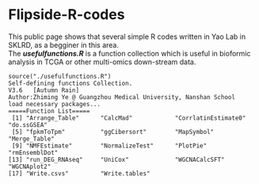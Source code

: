# Flipside-R-codes
This public page shows that several simple R codes written in Yao Lab in SKLRD, as a begginer in this area.  
The ***usefulfunctions.R*** is a function collection which is useful in bioformic analysis in TCGA or other multi-omics down-stream data.
```
source("./usefulfunctions.R")
Self-defining functions Collection.
V3.6   [Autumn Rain]
Author:Zhiming Ye @ Guangzhou Medical University, Nanshan School
load necessary packages...
=====Function List=====
 [1] "Arrange_Table"      "CalcMad"            "CorrlatinEstimate0" "do.ssGSEA"         
 [5] "fpkmToTpm"          "ggCibersort"        "MapSymbol"          "Merge_Table"       
 [9] "NMFEstimate"        "NormalizeTest"      "PlotPie"            "rmEnsemblDot"      
[13] "run_DEG_RNAseq"     "UniCox"             "WGCNACalcSFT"       "WGCNAplot2"        
[17] "Write.csvs"         "Write.tables" 
```
